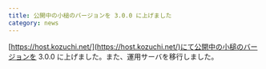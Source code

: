 ```yaml
---
title: 公開中の小槌のバージョンを 3.0.0 に上げました
category: news
---
```


[https://host.kozuchi.net/](https://host.kozuchi.net/)にて公開中の小槌のバージョンを 3.0.0 に上げました。また、運用サーバを移行しました。
